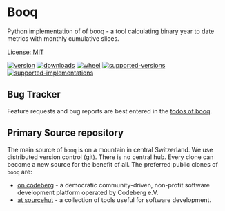 # Booq

Python implementation of of booq - a tool calculating binary year to date metrics with monthly cumulative slices. 

[License: MIT](https://git.sr.ht/~sthagen/booq/tree/default/item/LICENSE)

[![version](https://img.shields.io/pypi/v/booq.svg?style=flat)](https://pypi.python.org/pypi/booq/)
[![downloads](https://pepy.tech/badge/booq/month)](https://pepy.tech/project/booq)
[![wheel](https://img.shields.io/pypi/wheel/booq.svg?style=flat)](https://pypi.python.org/pypi/booq/)
[![supported-versions](https://img.shields.io/pypi/pyversions/booq.svg?style=flat)](https://pypi.python.org/pypi/booq/)
[![supported-implementations](https://img.shields.io/pypi/implementation/booq.svg?style=flat)](https://pypi.python.org/pypi/booq/)

## Bug Tracker

Feature requests and bug reports are best entered in the [todos of booq](https://todo.sr.ht/~sthagen/booq).

## Primary Source repository

The main source of `booq` is on a mountain in central Switzerland.
We use distributed version control (git).
There is no central hub.
Every clone can become a new source for the benefit of all.
The preferred public clones of `booq` are:

* [on codeberg](https://codeberg.org/sthagen/booq) - a democratic community-driven, non-profit software development platform operated by Codeberg e.V.
* [at sourcehut](https://git.sr.ht/~sthagen/booq) - a collection of tools useful for software development.
